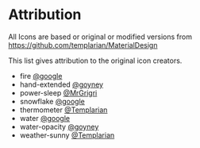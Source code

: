 # Attribution
All Icons are based or original or modified versions from
https://github.com/templarian/MaterialDesign

This list gives attribution to the original icon creators.

 * fire [@google](https://github.com/google)
 * hand-extended [@goyney](https://github.com/goyney)
 * power-sleep [@MrGrigri](https://github.com/MrGrigri)
 * snowflake [@google](https://github.com/google)
 * thermometer [@Templarian](https://github.com/Templarian)
 * water [@google](https://github.com/google)
 * water-opacity [@goyney](https://github.com/goyney)
 * weather-sunny [@Templarian](https://github.com/Templarian)